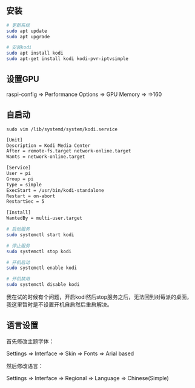 ## 安装

```bash
# 更新系统
sudo apt update
sudo apt upgrade

# 安装kodi
sudo apt install kodi
sudo apt-get install kodi kodi-pvr-iptvsimple
```



## 设置GPU

raspi-config => Performance Options => GPU Memory => =>160





## 自启动

`sudo vim /lib/systemd/system/kodi.service`

```bash
[Unit]
Description = Kodi Media Center
After = remote-fs.target network-online.target
Wants = network-online.target

[Service]
User = pi
Group = pi
Type = simple
ExecStart = /usr/bin/kodi-standalone
Restart = on-abort
RestartSec = 5

[Install]
WantedBy = multi-user.target
```

```bash
# 启动服务
sudo systemctl start kodi

# 停止服务
sudo systemctl stop kodi

# 开机启动
sudo systemctl enable kodi

# 开机禁用
sudo systemctl disable kodi
```

我在试的时候有个问题，开启kodi然后stop服务之后，无法回到树莓派的桌面，我这里暂时是不设置开机自启然后重启解决。





## 语言设置

首先修改主题字体：

Settings => Interface => Skin => Fonts => Arial based



然后修改语言：

Settings => Interface => Regional => Language => Chinese(Simple)




